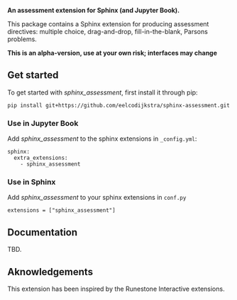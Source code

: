 **An assessment extension for Sphinx (and Jupyter Book).**

This package contains a Sphinx extension for producing assessment directives: multiple choice, drag-and-drop, fill-in-the-blank, Parsons problems.

**This is an alpha-version, use at your own risk; interfaces may change**

## Get started

To get started with *sphinx_assessment*, first install it through pip:

```
pip install git+https://github.com/eelcodijkstra/sphinx-assessment.git
```

### Use in Jupyter Book

Add *sphinx_assessment* to the sphinx extensions in `_config.yml`:

```
sphinx:
  extra_extensions:
    - sphinx_assessment
```

### Use in Sphinx

Add *sphinx_assessment* to your sphinx extensions in `conf.py`

```
extensions = ["sphinx_assessment"]
```

## Documentation

TBD.

## Aknowledgements

This extension has been inspired by the Runestone Interactive extensions.
